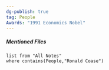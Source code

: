 ```yaml
---
dg-publish: true
tag: People
Awards: "1991 Economics Nobel"
---
```


##### Mentioned Files
```dataview 
list from "All Notes"
where contains(People,"Ronald Coase")
```